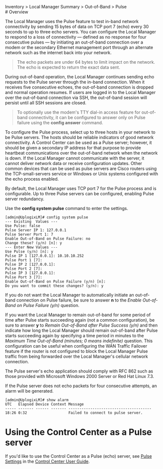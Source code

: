 <div class='ucc' />Inventory > Local Manager Summary > Out-of-Band > Pulse</div>
# Overview

The Local Manager uses the Pulse feature to test in-band network connectivity by sending 15 bytes of data on TCP port 7 (echo) every 30 seconds to up to three echo servers. You can configure the Local Manager to respond to a loss of connectivity — defined as no response for four consecutive pulses — by initiating an out-of-band connection over a modem or the secondary Ethernet management port through an alternate network such as the internet back into your network.

> The echo packets are under 64 bytes to limit impact on the network. The echo is expected to return the exact data sent.

During out-of-band operation, the Local Manager continues sending echo requests to the Pulse server through the in-band connection. When it receives five consecutive echoes, the out-of-band connection is dropped and normal operation resumes. If users are logged in to the Local Manager over the out-of-band connection via SSH, the out-of-band session will persist until all SSH sessions are closed.

> To optionally use the modem's TTY dial-in access feature for out-of-band connectivity, it can be configured to answer only on Pulse failure using the **config answer** command.

To configure the Pulse process, select up to three hosts in your network to be Pulse servers. The hosts should be reliable indicators of good network connectivity. A Control Center can be used as a Pulse server; however, it should be given a secondary IP address for that purpose to provide heartbeat communications over the out-of-band network when the network is down. If the Local Manager cannot communicate with the server, it cannot deliver network data or receive configuration updates. Other common devices that can be used as pulse servers are Cisco routers using the TCP-small-servers service or Windows or Unix systems configured with the echo process enabled.

By default, the Local Manager uses TCP port 7 for the Pulse process and is configurable. Up to three Pulse servers can be configured, enabling Pulse server redundancy.

Use the **config system pulse** command to enter the settings.

```
[admin@UplogixLM]# config system pulse
--- Existing  Values ---
Use Pulse: false
Pulse Server IP 1: 127.0.0.1
Pulse Server Port 1: 7
Enable Out-of-Band on Pulse Failure: no
Change these? (y/n) [n]: y
--- Enter New Values ---
Use Pulse (y/n) [n]: y
Pulse IP 1 [127.0.0.1]: 10.10.10.252
Pulse Port 1 [7]: 
Pulse IP 2 [127.0.0.1]: 
Pulse Port 2 [7]: 
Pulse IP 3 [127.0.0.1]: 
Pulse Port 3 [7]: 
Enable Out-of-Band on Pulse Failure (y/n) [n]: 
Do you want to commit these changes? (y/n): y
```

If you do not want the Local Manager to automatically initiate an out-of-band connection on Pulse failure, be sure to answer **n** to the *Enable Out-of-Band on Pulse Failure (y/n)* question.

If you want the Local Manager to remain out-of-band for some period of time after Pulse starts succeeding again (not a common configuration), be sure to answer **y** to *Remain Out-of-Band after Pulse Success (y/n)* and then indicate how long the Local Manager should remain out-of-band after Pulse starts succeeding again by specifying a time period in minutes to the *Maximum Time Out-of-Band (minutes; 0 means indefinite)* question.  This configuration can be useful when configuring the WAN Traffic Failover feature if the router is not configured to block the Local Manager Pulse traffic from being forwarded over the Local Manager's cellular network connection.

The Pulse server's echo application should comply with RFC 862 such as those provided with Microsoft Windows 2000 Server or Red Hat Linux 7.3.

If the Pulse server does not echo packets for four consecutive attempts, an alarm will be generated.

```
[admin@UplogixLM]# show alarm
UTC   Elapsed Device Context Message 
----- ------- ------ ------- --------------------------------------
18:26 0:32                   Failed to connect to pulse server.
```

# Using the Control Center as a Pulse server

If you'd like to use the Control Center as a Pulse (echo) server, see [Pulse Settings](http://uplogix.com/docs/control-center-user-guide/managing-the-control-center/pulse-settings) in the [Control Center User Guide](http://uplogix.com/docs/control-center-user-guide).